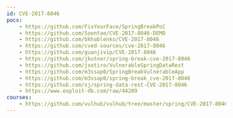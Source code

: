 ```yaml
---
id: CVE-2017-8046
pocs:
    - https://github.com/FixYourFace/SpringBreakPoC
    - https://github.com/Soontao/CVE-2017-8046-DEMO
    - https://github.com/bkhablenko/CVE-2017-8046
    - https://github.com/cved-sources/cve-2017-8046
    - https://github.com/guanjivip/CVE-2017-8046
    - https://github.com/jkutner/spring-break-cve-2017-8046
    - https://github.com/jsotiro/VulnerableSpringDataRest
    - https://github.com/m3ssap0/SpringBreakVulnerableApp
    - https://github.com/m3ssap0/spring-break_cve-2017-8046
    - https://github.com/sj/spring-data-rest-CVE-2017-8046
    - https://www.exploit-db.com/raw/44289
courses:
    - https://github.com/vulhub/vulhub/tree/master/spring/CVE-2017-8046
---
```

